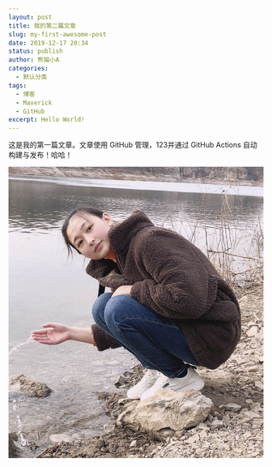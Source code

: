 ```yaml
---
layout: post
title: 我的第二篇文章
slug: my-first-awesome-post
date: 2019-12-17 20:34
status: publish
author: 熊猫小A
categories: 
  - 默认分类
tags: 
  - 博客
  - Maverick
  - GitHub
excerpt: Hello World!
---
```


这是我的第一篇文章。文章使用 GitHub 管理，123并通过 GitHub Actions 自动构建与发布！哈哈！


![幽灵公主剧照](./images/柴君.jpg)
